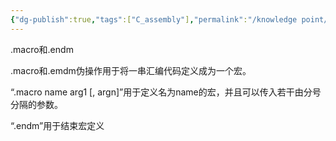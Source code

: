 ```yaml
---
{"dg-publish":true,"tags":["C_assembly"],"permalink":"/knowledge point/RISC-V Assembly/macro and endm/","dgPassFrontmatter":true}
---
```



.macro和.endm

.macro和.emdm伪操作用于将一串汇编代码定义成为一个宏。

“.macro name arg1 [, argn]”用于定义名为name的宏，并且可以传入若干由分号分隔的参数。

“.endm”用于结束宏定义
